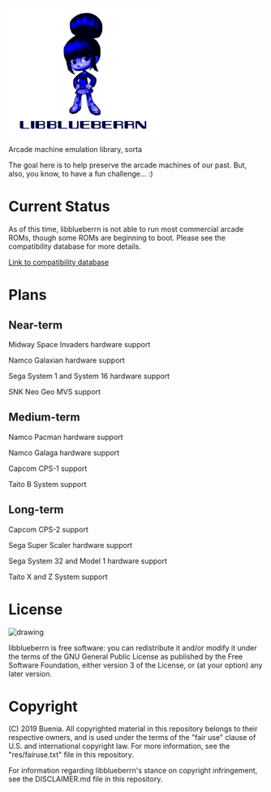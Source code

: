 <img src="https://github.com/Buenia0/libblueberrn/blob/main/res/logo.png" alt="drawing" width="300"/>

Arcade machine emulation library, sorta

The goal here is to help preserve the arcade machines of our past. But, also, you know, to have a fun challenge... :)

# Current Status

As of this time, libblueberrn is not able to run most commercial arcade ROMs, though some ROMs are beginning to boot. Please see the compatibility database for more details.

[Link to compatibility database](https://github.com/Buenia0/libblueberrn-compatibility)

# Plans

## Near-term

Midway Space Invaders hardware support

Namco Galaxian hardware support

Sega System 1 and System 16 hardware support

SNK Neo Geo MVS support


## Medium-term

Namco Pacman hardware support

Namco Galaga hardware support

Capcom CPS-1 support

Taito B System support


## Long-term

Capcom CPS-2 support

Sega Super Scaler hardware support

Sega System 32 and Model 1 hardware support

Taito X and Z System support


# License

<img src="https://www.gnu.org/graphics/gplv3-127x51.png" alt="drawing" width="150"/>

libblueberrn is free software: you can redistribute it and/or modify it under the terms of the GNU General Public License as published by the Free Software Foundation, either version 3 of the License, or (at your option) any later version.

# Copyright

(C) 2019 Buenia. All copyrighted material in this repository belongs to their respective owners, and is used under the terms of the "fair use" clause of U.S. and international copyright law. For more information, see the "res/fairuse.txt" file in this repository.

For information regarding libblueberrn's stance on copyright infringement, see the DISCLAIMER.md file in this repository.
